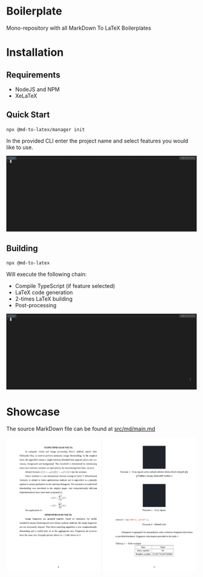 # Boilerplate

Mono-repository with all MarkDown To LaTeX Boilerplates

# Installation

## Requirements

-   NodeJS and NPM
-   XeLaTeX

## Quick Start

```console
npx @md-to-latex/manager init
```

In the provided CLI enter the project name and select features you would like to use.

![](https://github.com/markdown-to-latex/manager/blob/master/.docs/init.gif?raw=true)

## Building

```console
npx @md-to-latex
```

Will execute the following chain:

-   Compile TypeScript (if feature selected)
-   LaTeX code generation
-   2-times LaTeX building
-   Post-processing

![](https://github.com/markdown-to-latex/manager/blob/master/.docs/build.gif?raw=true)

# Showcase

The source MarkDown file can be found at [src/md/main.md](src/md/main.md)

![](https://github.com/markdown-to-latex/manager/blob/master/.docs/doc.png?raw=true)
